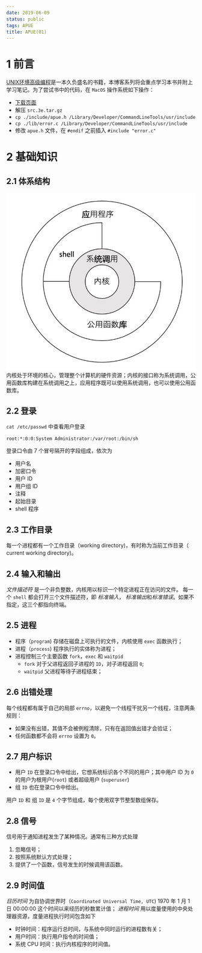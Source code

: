 ```yaml
---
date: 2019-06-09
status: public
tags: APUE
title: APUE(01)
---
```


# 1 前言
[UNIX环境高级编程](https://book.douban.com/subject/25900403/)是一本久负盛名的书籍，本博客系列将会重点学习本书并附上学习笔记。为了尝试书中的代码，在 `MacOS` 操作系统如下操作：
- [下载页面](http://www.apuebook.com/code3e.html)
- 解压 `src.3e.tar.gz`
- `cp ./include/apue.h /Library/Developer/CommandLineTools/usr/include`
- `cp ./lib/error.c /Library/Developer/CommandLineTools/usr/include`
- 修改 `apue.h` 文件，在 `#endif` 之前插入 `#include "error.c"`

# 2 基础知识
## 2.1 体系结构
![](./_image/2019-06-09-14-00-19.jpg?r=50)
内核处于环境的核心，管理整个计算机的硬件资源；内核的接口称为系统调用，公用函数库构建在系统调用之上，应用程序既可以使用系统调用，也可以使用公用函数库。
## 2.2 登录
`cat /etc/passwd` 中查看用户登录
```
root:*:0:0:System Administrator:/var/root:/bin/sh
```
登录口令由 7 个冒号隔开的字段组成，依次为
- 用户名
- 加密口令
- 用户 ID
- 用户组 ID
- 注释
- 起始目录
- shell 程序

## 2.3 工作目录
每一个进程都有一个工作目录（working directory)，有时称为当前工作目录（ current working directory)。

## 2.4 输入和输出
*文件描述符* 是一个非负整数，内核用以标识一个特定进程正在访问的文件。
每一个 `shell` 都会打开三个文件描述符，即 *标准输入*， *标准输出*和*标准错误*。如果不指定，这三个都指向终端。

## 2.5 进程
- 程序（`program`) 存储在磁盘上可执行的文件，内核使用 `exec` 函数执行；
- 进程（`process`) 程序执行的实体称为进程；
- 进程控制三个主要函数 `fork`，`exec` 和 `waitpid`
    - `fork` 对于父进程返回子进程的 `ID`，对子进程返回 `0`;
    - `waitpid` 父进程等待子进程结束；

## 2.6 出错处理
每个线程都有属于自己的局部 `errno`，以避免一个线程干扰另一个线程，注意两条规则：
- 如果没有出错，其值不会被例程清除，只有在返回值出错才会验证；
- 任何函数都不会将 `errno` 设置为 `0`。

## 2.7 用户标识
- 用户 `ID` 在登录口令中给出，它想系统标识各个不同的用户；其中用户 ID 为 `0` 的用户为根用户(`root`) 或者超级用户 (`superuser`)
- 组 `ID` 也在登录口令中给出。

用户 `ID` 和 组 `ID` 是 `4` 个字节组成，每个使用双字节整型数组保存。

## 2.8 信号
信号用于通知进程发生了某种情况。通常有三种方式处理
1. 忽略信号；
2. 按照系统默认方式处理；
3. 提供了一个函数，信号发生的时候调用该函数。

## 2.9 时间值
*日历时间* 为自协调世界时（`Coordinated Universal Time, UTC`) 1970 年 1 月 1 日 00:00:00 这个时间以来经历的秒数累计值；
*进程时间* 用以度量使用的中央处理器资源，度量进程执行时间包含如下
- 时钟时间：程序运行总时间，与系统中同时运行的进程数有关；
- 用户时间：执行用户指令的时间值；
- 系统 CPU 时间：执行内核程序的时间值。
